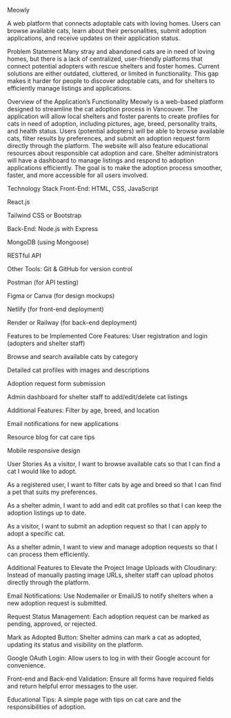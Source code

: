   Meowly


A web platform that connects adoptable cats with loving homes. Users can browse available cats, learn about their personalities, submit adoption applications, and receive updates on their application status.



Problem Statement
Many stray and abandoned cats are in need of loving homes, but there is a lack of centralized, user-friendly platforms that connect potential adopters with rescue shelters and foster homes. Current solutions are either outdated, cluttered, or limited in functionality. This gap makes it harder for people to discover adoptable cats, and for shelters to efficiently manage listings and applications.

Overview of the Application’s Functionality
Meowly is a web-based platform designed to streamline the cat adoption process in Vancouver. The application will allow local shelters and foster parents to create profiles for cats in need of adoption, including pictures, age, breed, personality traits, and health status. Users (potential adopters) will be able to browse available cats, filter results by preferences, and submit an adoption request form directly through the platform. The website will also feature educational resources about responsible cat adoption and care. Shelter administrators will have a dashboard to manage listings and respond to adoption applications efficiently. The goal is to make the adoption process smoother, faster, and more accessible for all users involved.

Technology Stack
Front-End:
HTML, CSS, JavaScript


React.js


Tailwind CSS or Bootstrap


Back-End:
Node.js with Express


MongoDB (using Mongoose)


RESTful API


Other Tools:
Git & GitHub for version control


Postman (for API testing)


Figma or Canva (for design mockups)


Netlify (for front-end deployment)


Render or Railway (for back-end deployment)



Features to be Implemented
Core Features:
User registration and login (adopters and shelter staff)


Browse and search available cats by category


Detailed cat profiles with images and descriptions


Adoption request form submission


Admin dashboard for shelter staff to add/edit/delete cat listings


Additional Features:
Filter by age, breed, and location


Email notifications for new applications


Resource blog for cat care tips


Mobile responsive design



User Stories
As a visitor, I want to browse available cats so that I can find a cat I would like to adopt.


As a registered user, I want to filter cats by age and breed so that I can find a pet that suits my preferences.


As a shelter admin, I want to add and edit cat profiles so that I can keep the adoption listings up to date.


As a visitor, I want to submit an adoption request so that I can apply to adopt a specific cat.


As a shelter admin, I want to view and manage adoption requests so that I can process them efficiently.


Additional Features to Elevate the Project
Image Uploads with Cloudinary: Instead of manually pasting image URLs, shelter staff can upload photos directly through the platform.


Email Notifications: Use Nodemailer or EmailJS to notify shelters when a new adoption request is submitted.


Request Status Management: Each adoption request can be marked as pending, approved, or rejected.


Mark as Adopted Button: Shelter admins can mark a cat as adopted, updating its status and visibility on the platform.


Google OAuth Login: Allow users to log in with their Google account for convenience.


Front-end and Back-end Validation: Ensure all forms have required fields and return helpful error messages to the user.


Educational Tips: A simple page with tips on cat care and the responsibilities of adoption.
